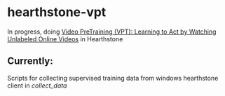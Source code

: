 # hearthstone-vpt

In progress, doing [Video PreTraining (VPT): Learning to Act by Watching Unlabeled Online Videos](https://arxiv.org/abs/2206.11795) in Hearthstone

## Currently:

Scripts for collecting supervised training data from windows hearthstone client in *collect_data*
